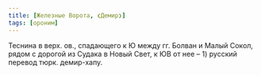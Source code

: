 ```yaml
---
title: [Железные Ворота, ❮Демир❯]
tags: [ороним]
---
```


Теснина в верх. ов., спадающего к Ю между гг. Болван и Малый Сокол, рядом с
дорогой из Судака в Новый Свет, к ЮВ от нее – 1) русский перевод тюрк.
демир-хапу.
